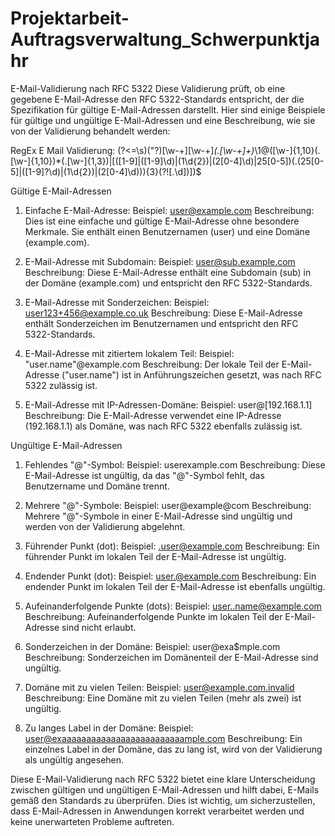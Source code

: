 # Projektarbeit-Auftragsverwaltung_Schwerpunktjahr

E-Mail-Validierung nach RFC 5322
Diese Validierung prüft, ob eine gegebene E-Mail-Adresse den RFC 5322-Standards entspricht, der die Spezifikation für gültige E-Mail-Adressen darstellt. Hier sind einige Beispiele für gültige und ungültige E-Mail-Adressen und eine Beschreibung, wie sie von der Validierung behandelt werden:

RegEx E Mail Validierung: (?<=\s)("?)[\w\-+][\w\-+]*(\.[\w\-+]+)*\1@([\w\-]{1,10}(\.[\w\-]{1,10})*(\.[\w\-]{1,3})|\[([1-9]|([1-9]\d)|(1\d{2})|(2[0-4]\d)|25[0-5])(\.(25[0-5]|([1-9]?\d)|(1\d{2})|(2[0-4]\d))){3}(?![\.\d])\])$


Gültige E-Mail-Adressen
1. Einfache E-Mail-Adresse:
Beispiel: user@example.com
Beschreibung: Dies ist eine einfache und gültige E-Mail-Adresse ohne besondere Merkmale. Sie enthält einen Benutzernamen (user) und eine Domäne (example.com).

2. E-Mail-Adresse mit Subdomain:
Beispiel: user@sub.example.com
Beschreibung: Diese E-Mail-Adresse enthält eine Subdomain (sub) in der Domäne (example.com) und entspricht den RFC 5322-Standards.

3. E-Mail-Adresse mit Sonderzeichen:
Beispiel: user123+456@example.co.uk
Beschreibung: Diese E-Mail-Adresse enthält Sonderzeichen im Benutzernamen und entspricht den RFC 5322-Standards.

4. E-Mail-Adresse mit zitiertem lokalem Teil:
Beispiel: "user.name"@example.com
Beschreibung: Der lokale Teil der E-Mail-Adresse ("user.name") ist in Anführungszeichen gesetzt, was nach RFC 5322 zulässig ist.

5. E-Mail-Adresse mit IP-Adressen-Domäne:
Beispiel: user@[192.168.1.1]
Beschreibung: Die E-Mail-Adresse verwendet eine IP-Adresse (192.168.1.1) als Domäne, was nach RFC 5322 ebenfalls zulässig ist.

Ungültige E-Mail-Adressen
1. Fehlendes "@"-Symbol:
Beispiel: userexample.com
Beschreibung: Diese E-Mail-Adresse ist ungültig, da das "@"-Symbol fehlt, das Benutzername und Domäne trennt.

2. Mehrere "@"-Symbole:
Beispiel: user@example@com
Beschreibung: Mehrere "@"-Symbole in einer E-Mail-Adresse sind ungültig und werden von der Validierung abgelehnt.

3. Führender Punkt (dot):
Beispiel: .user@example.com
Beschreibung: Ein führender Punkt im lokalen Teil der E-Mail-Adresse ist ungültig.

4. Endender Punkt (dot):
Beispiel: user.@example.com
Beschreibung: Ein endender Punkt im lokalen Teil der E-Mail-Adresse ist ebenfalls ungültig.

5. Aufeinanderfolgende Punkte (dots):
Beispiel: user..name@example.com
Beschreibung: Aufeinanderfolgende Punkte im lokalen Teil der E-Mail-Adresse sind nicht erlaubt.

6. Sonderzeichen in der Domäne:
Beispiel: user@exa$mple.com
Beschreibung: Sonderzeichen im Domänenteil der E-Mail-Adresse sind ungültig.

7. Domäne mit zu vielen Teilen:
Beispiel: user@example.com.invalid
Beschreibung: Eine Domäne mit zu vielen Teilen (mehr als zwei) ist ungültig.

8. Zu langes Label in der Domäne:
Beispiel: user@exaaaaaaaaaaaaaaaaaaaaaaaaample.com
Beschreibung: Ein einzelnes Label in der Domäne, das zu lang ist, wird von der Validierung als ungültig angesehen.

Diese E-Mail-Validierung nach RFC 5322 bietet eine klare Unterscheidung zwischen gültigen und ungültigen E-Mail-Adressen und hilft dabei, E-Mails gemäß den Standards zu überprüfen. Dies ist wichtig, um sicherzustellen, dass E-Mail-Adressen in Anwendungen korrekt verarbeitet werden und keine unerwarteten Probleme auftreten.
